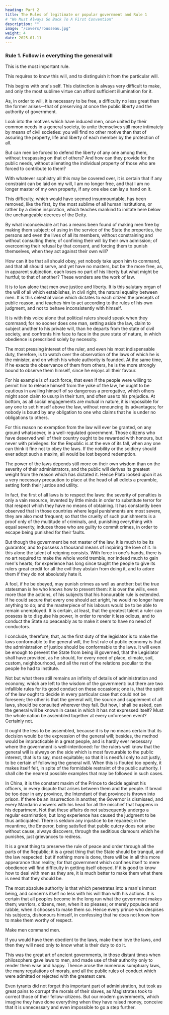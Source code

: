 ```yaml
---
heading: Part 2
title: The Rules of legitimate or popular government and Rule 1
# "We Must Always Go Back To A First Convention"
description: ""
image: "/covers/rousseau.jpg"
weight: 4
date: 2025-01-11
---
```



<!-- ### The Rules of legitimate or popular government -->

### Rule 1. Follow in everything the general will

This is the most important rule.

This requires to know this will, and to distinguish it from the particular will.

This begins with one's self. This distinction is always very difficult to make, and only the most sublime virtue can afford sufficient illumination for it.

As, in order to will, it is necessary to be free, a difficulty no less great than the former arises—that of preserving at once the public liberty and the authority of government.

Look into the motives which have induced men, once united by their common needs in a general society, to unite themselves still more intimately by means of civil societies: you will find no other motive than that of assuring the property, life and liberty of each member by the protection of all. 

But can men be forced to defend the liberty of any one among them, without trespassing on that of others? And how can they provide for the public needs, without alienating the individual property of those who are forced to contribute to them?

With whatever sophistry all this may be covered over, it is certain that if any constraint can be laid on my will, I am no longer free, and that I am no longer master of my own property, if any one else can lay a hand on it. 

This difficulty, which would have seemed insurmountable, has been removed, like the first, by the most sublime of all human institutions, or rather by a divine inspiration, which teaches mankind to imitate here below the unchangeable decrees of the Deity. 

By what inconceivable art has a means been found of making men free by making them subject; of using in the service of the State the properties, the persons and even the lives of all its members, without constraining and without consulting them; of confining their will by their own admission; of overcoming their refusal by that consent, and forcing them to punish themselves, when they act against their own will?

How can it be that all should obey, yet nobody take upon him to command, and that all should serve, and yet have no masters, but be the more free, as, in apparent subjection, each loses no part of his liberty but what might be hurtful; to that of another? These wonders are the work of law.

It is to law alone that men owe justice and liberty. It is this salutary organ of the will of all which establishes, in civil right, the natural equality between men. It is this celestial voice which dictates to each citizen the precepts of public reason, and teaches him to act according to the rules of his own judgment, and not to behave inconsistently with himself. 

It is with this voice alone that political rulers should speak when they command; for no sooner does one man, setting aside the law, claim to subject another to his private will, than he departs from the state of civil society, and confronts him face to face in the pure state of nature, in which obedience is prescribed solely by necessity.

The most pressing interest of the ruler, and even his most indispensable duty, therefore, is to watch over the observation of the laws of which he is the minister, and on which his whole authority is founded. At the same time, if he exacts the observance of them from others, he is the more strongly bound to observe them himself, since he enjoys all their favour. 

For his example is of such force, that even if the people were willing to permit him to release himself from the yoke of the law, he ought to be cautious in availing himself of so dangerous a prerogative, which others might soon claim to usurp in their turn, and often use to his prejudice. At bottom, as all social engagements are mutual in nature, it is impossible for any one to set himself above the law, without renouncing its advantages; for nobody is bound by any obligation to one who claims that he is under no obligations to others. 

For this reason no exemption from the law will ever be granted, on any ground whatsoever, in a well-regulated government. Those citizens who have deserved well of their country ought to be rewarded with honours, but never with privileges: for the Republic is at the eve of its fall, when any one can think it fine not to obey the laws. If the nobility or the soldiery should ever adopt such a maxim, all would be lost beyond redemption.

The power of the laws depends still more on their own wisdom than on the severity of their administrators, and the public will derives its greatest weight from the reason which has dictated it. Hence Plato looked upon it as a very necessary precaution to place at the head of all edicts a preamble, setting forth their justice and utility. 

In fact, the first of all laws is to respect the laws: the severity of penalties is only a vain resource, invented by little minds in order to substitute terror for that respect which they have no means of obtaining. It has constantly been observed that in those countries where legal punishments are most severe, they are also most frequent; so that the cruelty of such punishments is a proof only of the multitude of criminals, and, punishing everything with equal severity, induces those who are guilty to commit crimes, in order to escape being punished for their faults.

But though the government be not master of the law, it is much to be its guarantor, and to possess a thousand means of inspiring the love of it. In this alone the talent of reigning consists. With force in one's hands, there is no art required to make the whole world tremble, nor indeed much to gain men's hearts; for experience has long since taught the people to give its rulers great credit for all the evil they abstain from doing it, and to adore them if they do not absolutely hate it.

A fool, if he be obeyed, may punish crimes as well as another: but the true statesman is he who knows how to prevent them: it is over the wills, even more than the actions, of his subjects that his honourable rule is extended. If he could secure that every one should act aright, he would no longer have anything to do; and the masterpiece of his labours would be to be able to remain unemployed. It is certain, at least, that the greatest talent a ruler can possess is to disguise his power, in order to render it less odious, and to conduct the State so peaceably as to make it seem to have no need of conductors.

I conclude, therefore, that, as the first duty of the legislator is to make the laws conformable to the general will, the first rule of public economy is that the administration of justice should be conformable to the laws. It will even be enough to prevent the State from being ill governed, that the Legislator shall have provided, as he should, for every need of place, climate, soil, custom, neighbourhood, and all the rest of the relations peculiar to the people he had to institute. 

Not but what there still remains an infinity of details of administration and economy, which are left to the wisdom of the government: but there are two infallible rules for its good conduct on these occasions; one is, that the spirit of the law ought to decide in every particular case that could not be foreseen; the other is that the general will, the source and supplement of all laws, should be consulted wherever they fail. But how, I shall be asked, can the general will be known in cases in which it has not expressed itself? Must the whole nation be assembled together at every unforeseen event? Certainly not. 

It ought the less to be assembled, because it is by no means certain that its decision would be the expression of the general will; besides, the method would be impracticable in a great people, and is hardly ever necessary where the government is well-intentioned: for the rulers well know that the general will is always on the side which is most favourable to the public interest, that is to say, most equitable; so that it is needful only to act justly, to be certain of following the general will. When this is flouted too openly, it makes itself felt, in spite of the formidable restraint of the public authority. I shall cite the nearest possible examples that may be followed in such cases.

In China, it is the constant maxim of the Prince to decide against his officers, in every dispute that arises between them and the people. If bread be too dear in any province, the Intendant of that province is thrown into prison. If there be an insurrection in another, the Governor is dismissed, and every Mandarin answers with his head for all the mischief that happens in his department. Not that these affairs do not subsequently undergo a regular examination; but long experience has caused the judgment to be thus anticipated. There is seldom any injustice to be repaired; in the meantime, the Emperor, being satisfied that public outcry does not arise without cause, always discovers, through the seditious clamours which he punishes, just grievances to redress.

It is a great thing to preserve the rule of peace and order through all the parts of the Republic; it is a great thing that the State should be tranquil, and the law respected: but if nothing more is done, there will be in all this more appearance than reality; for that government which confines itself to mere obedience will find difficulty in getting itself obeyed. If it is good to know how to deal with men as they are, it is much better to make them what there is need that they should be.

The most absolute authority is that which penetrates into a man's inmost being, and concerns itself no less with his will than with his actions. It is certain that all peoples become in the long run what the government makes them; warriors, citizens, men, when it so pleases; or merely populace and rabble, when it chooses to make them so. Hence every prince who despises his subjects, dishonours himself, in confessing that he does not know how to make them worthy of respect. 

Make men command men.

If you would have them obedient to the laws, make them love the laws, and then they will need only to know what is their duty to do it. 

This was the great art of ancient governments, in those distant times when philosophers gave laws to men, and made use of their authority only to render them wise and happy. Thence arose the numerous sumptuary laws, the many regulations of morals, and all the public rules of conduct which were admitted or rejected with the greatest care.

Even tyrants did not forget this important part of administration, but took as great pains to corrupt the morals of their slaves, as Magistrates took to correct those of their fellow-citizens. But our modern governments, which imagine they have done everything when they have raised money, conceive that it is unnecessary and even impossible to go a step further.
